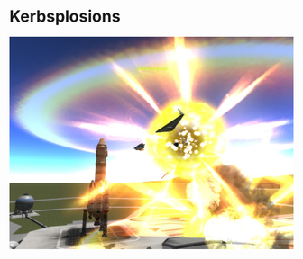 Kerbsplosions
=============

![](https://github.com/zer0Kerbal/Kerbsplosions/blob/master/img/Kerbsplosions.jpg)
